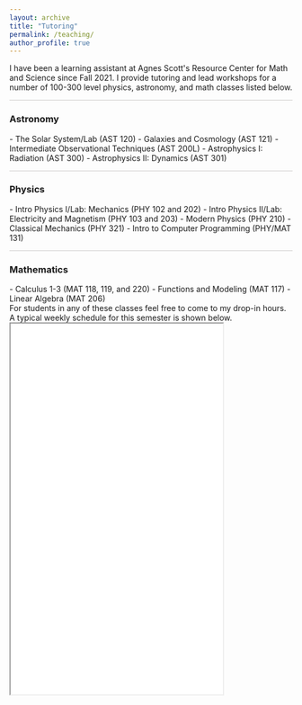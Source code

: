 ```yaml
---
layout: archive
title: "Tutoring"
permalink: /teaching/
author_profile: true
---
```

I have been a learning assistant at Agnes Scott's Resource Center for Math and Science since Fall 2021. I provide tutoring and lead workshops for a number of 100-300 level physics, astronomy, and math classes listed below.


<hr style = 'background-color:#CCCAC9  ; border-width:0; color:#CCCAC9; height:1px; width:100%;' />

<h3> Astronomy </h3>  
- The Solar System/Lab (AST 120)  
- Galaxies and Cosmology (AST 121)  
- Intermediate Observational Techniques (AST 200L)  
- Astrophysics I: Radiation (AST 300)
- Astrophysics II: Dynamics (AST 301)

<br>
<hr style = 'background-color:#CCCAC9  ; border-width:0; color:#CCCAC9; height:1px; width:100%;' />
<h3> Physics </h3>  
- Intro Physics I/Lab: Mechanics (PHY 102 and 202)  
- Intro Physics II/Lab: Electricity and Magnetism (PHY 103 and 203)  
- Modern Physics (PHY 210)  
- Classical Mechanics (PHY 321)
- Intro to Computer Programming (PHY/MAT 131)

<br>
<hr style = 'background-color:#CCCAC9  ; border-width:0; color:#CCCAC9; height:1px; width:100%;' />  
<h3> Mathematics </h3>   
- Calculus 1-3 (MAT 118, 119, and 220)  
- Functions and Modeling (MAT 117)  
- Linear Algebra (MAT 206)  


<br>
For students in any of these classes feel free to come to my drop-in hours. A typical weekly schedule for this semester is shown below. 
<iframe src="/files/Grace-Krahm-Fall-2023-Schedule.png" width="75%" height="660px">
